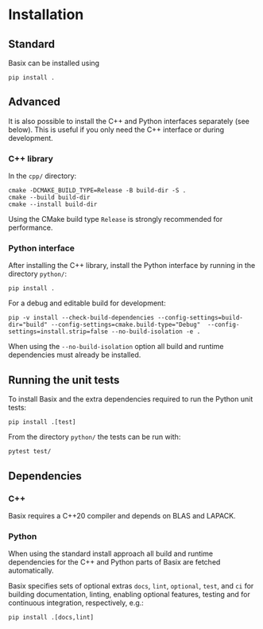 # Installation

## Standard

Basix can be installed using
```console
pip install .
```

## Advanced

It is also possible to install the C++ and Python interfaces separately
(see below). This is useful if you only need the C++ interface or during
development.

### C++ library

In the `cpp/` directory:
```console
cmake -DCMAKE_BUILD_TYPE=Release -B build-dir -S .
cmake --build build-dir
cmake --install build-dir
```
Using the CMake build type `Release` is strongly recommended for
performance.


### Python interface

After installing the C++ library, install the Python interface by
running in the directory `python/`:
```console
pip install .
```

For a debug and editable build for development:
```console
pip -v install --check-build-dependencies --config-settings=build-dir="build" --config-settings=cmake.build-type="Debug"  --config-settings=install.strip=false --no-build-isolation -e .
```
When using the `--no-build-isolation` option all build and runtime
dependencies must already be installed.

## Running the unit tests

To install Basix and the extra dependencies required to run the Python
unit tests:

```console
pip install .[test]
```

From the directory `python/` the tests can be run with:

```console
pytest test/
```

## Dependencies

### C++

Basix requires a C++20 compiler and depends on BLAS and LAPACK.

### Python

When using the standard install approach all build and runtime
dependencies for the C++ and Python parts of Basix are fetched
automatically.

Basix specifies sets of optional extras `docs`, `lint`, `optional`,
`test`, and `ci` for building documentation, linting, enabling optional
features, testing and for continuous integration, respectively, e.g.:
```console
pip install .[docs,lint]
```
